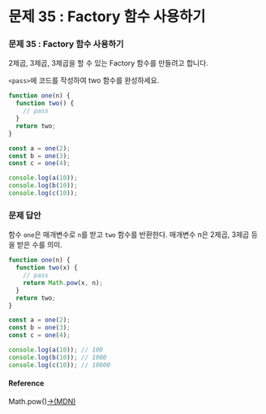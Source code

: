 # 문제 35 : Factory  함수 사용하기

### 문제 35 : Factory 함수 사용하기

2제곱, 3제곱, 3제곱을 할 수 있는 Factory 함수를 만들려고 합니다.

`<pass>`에 코드를 작성하여 two 함수를 완성하세요.

```javascript
function one(n) {
  function two() {
    // pass
  }
  return two;
}

const a = one(2);
const b = one(3);
const c = one(4);

console.log(a(10));
console.log(b(10));
console.log(c(10));
```

### 문제 답안

 함수 `one`은 매개변수로 `n`를 받고 `two` 함수를 반환한다. 매개변수 n은 2제곱, 3제곱 등을 받은 수를 의미.

```javascript
function one(n) {
  function two(x) {
    // pass
    return Math.pow(x, n);
  }
  return two;
}

const a = one(2);
const b = one(3);
const c = one(4);

console.log(a(10)); // 100
console.log(b(10)); // 1000
console.log(c(10)); // 10000
```

#### Reference

Math.pow\(\)[→\(MDN\)](https://developer.mozilla.org/en-US/docs/Web/JavaScript/Reference/Global_Objects/Math/pow)


